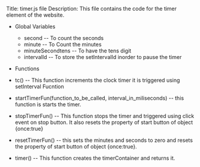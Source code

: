 Title: timer.js file
Description: This file contains the code for the timer element of the website. 

* Global Variables
    * second -- To count the seconds
    * minute -- To Count the minutes
    * minuteSecondtens -- To have the tens digit
    * intervalId -- To store the setIntervalId inorder to pause the timer

* Functions

* tc() -- This function increments the clock timer it is triggered using setInterval Fucntion 
* startTimerFun(function_to_be_called, interval_in_miliseconds) -- this function is starts the timer.
* stopTimerFun() -- This function stops the timer and triggered using click event on stop button. It also resets the property of start button of object {once:true}
* resetTimerFun() -- this sets the minutes and seconds to zero and resets the property of start button of object {once:true}.
* timer() -- This function creates the timerContainer and returns it.
